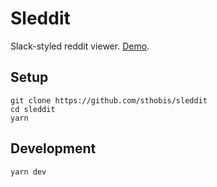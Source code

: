 # Sleddit

Slack-styled reddit viewer. [Demo](https://sleddit.now.sh).

## Setup

```
git clone https://github.com/sthobis/sleddit
cd sleddit
yarn
```

## Development

```
yarn dev
```
